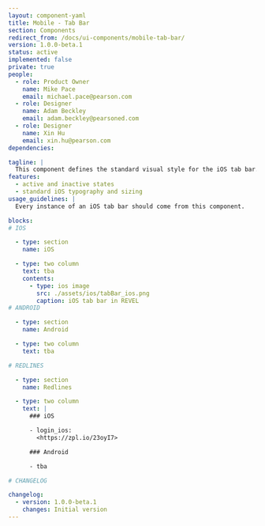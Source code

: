 ```yaml
---
layout: component-yaml
title: Mobile - Tab Bar
section: Components
redirect_from: /docs/ui-components/mobile-tab-bar/
version: 1.0.0-beta.1
status: active
implemented: false
private: true
people:
  - role: Product Owner
    name: Mike Pace
    email: michael.pace@pearson.com
  - role: Designer
    name: Adam Beckley
    email: adam.beckley@pearsoned.com
  - role: Designer
    name: Xin Hu
    email: xin.hu@pearson.com
dependencies:

tagline: |
  This component defines the standard visual style for the iOS tab bar.
features:
  - active and inactive states
  - standard iOS typography and sizing
usage_guidelines: |
  Every instance of an iOS tab bar should come from this component.

blocks:
# IOS

  - type: section
    name: iOS

  - type: two column
    text: tba
    contents:
      - type: ios image
        src: ./assets/ios/tabBar_ios.png
        caption: iOS tab bar in REVEL
# ANDROID

  - type: section
    name: Android

  - type: two column
    text: tba

# REDLINES

  - type: section
    name: Redlines

  - type: two column
    text: |
      ### iOS

      - login_ios:
        <https://zpl.io/23oyI7>

      ### Android

      - tba

# CHANGELOG  

changelog:
  - version: 1.0.0-beta.1
    changes: Initial version
---
```

